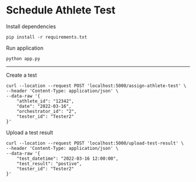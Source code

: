 # Schedule Athlete Test
Install dependencies
```
pip install -r requirements.txt
```
Run application
```
python app.py
```
---
Create a test
```
curl --location --request POST 'localhost:5000/assign-athlete-test' \
--header 'Content-Type: application/json' \
--data-raw '{
    "athlete_id": "12342",
    "date": "2022-03-16",
    "orchestrator_id": "2",
    "tester_id": "Tester2"
}'
```
Upload a test result
```
curl --location --request POST 'localhost:5000/upload-test-result' \
--header 'Content-Type: application/json' \
--data-raw '{
    "test_datetime": "2022-03-16 12:00:00",
    "test_result": "postive",
    "tester_id": "Tester2"
}'
```